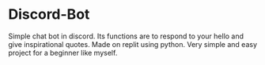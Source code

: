 # Discord-Bot
Simple chat bot in discord.
Its functions are to respond to your hello and give inspirational quotes. Made on replit using python. Very simple and easy project for a beginner like myself.
